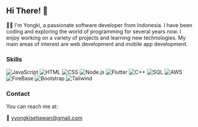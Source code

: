 ## Hi There! 👋

👨‍💻 I'm Yongki, a passionate software developer from Indonesia. I have been coding and exploring the world of programming for several years now. I enjoy working on a variety of projects and learning new technologies. My main areas of interest are web development and mobile app development.
### Skills

<div>
  <img src="https://img.icons8.com/color/48/000000/javascript.png" alt="JavaScript"/>
  <img src="https://img.icons8.com/color/48/000000/html-5.png" alt="HTML"/>
  <img src="https://img.icons8.com/color/48/000000/css3.png" alt="CSS"/>
  <img src="https://img.icons8.com/color/48/000000/nodejs.png" alt="Node.js"/>
  <img src="https://img.icons8.com/color/48/000000/flutter.png" alt="Flutter"/>
  <img src="https://img.icons8.com/color/48/000000/c-plus-plus-logo.png" alt="C++"/>
  <img src="https://img.icons8.com/color/48/000000/sql.png" alt="SQL"/>
  <img src="https://img.icons8.com/color/48/000000/amazon-web-services.png" alt="AWS"/>
  <img src="https://img.icons8.com/color/48/000000/firebase.png" alt="FireBase"/>
  <img src="https://img.icons8.com/color/48/000000/bootstrap.png" alt="Bootstrap"/>
  <img src="https://img.icons8.com/color/48/000000/tailwindcss.png" alt="Tailwind"/>

### Contact

You can reach me at:

📧 yyongkisetiawan@gmail.com
